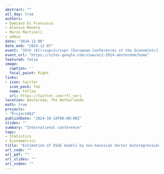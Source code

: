 ```yaml
---
abstract: ""
all_day: true
authors:
- Damiano Di Francesco
- Alessio Moneta
- Mario Martinoli
- admin
date: "2024-12-06"
date_end: "2024-12-07"
event: "35th (EC)<sup>2</sup> (European Conferences of the Econom[etr]ics Community) "Unravelling Misspecification and Identification in Econometrics"
event_url: "https://sites.google.com/view/ec2-2024-amsterdam/home"
featured: false
image:
  caption: ''
  focal_point: Right
links:
- icon: twitter
  icon_pack: fab
  name: Follow
  url: https://twitter.com/rfl_seri
location: Amsterdam, The Netherlands
math: true
projects:
- "Project003"
publishDate: "2024-10-18T00:00:00Z"
slides: ""
summary: "International conference"
tags:
- Statistics
- Econometrics
title: "Estimation of DSGE models by non-Gaussian Vector Autoregressions"
url_code: ""
url_pdf: ""
url_slides: ""
url_video: ""
---
```

